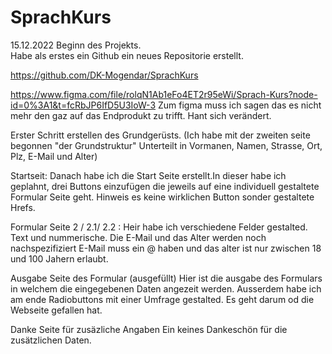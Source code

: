 # SprachKurs
15.12.2022 Beginn des Projekts.<br>
Habe als erstes ein Github ein neues Repositorie erstellt.

https://github.com/DK-Mogendar/SprachKurs

https://www.figma.com/file/rolqN1Ab1eFo4ET2r95eWi/Sprach-Kurs?node-id=0%3A1&t=fcRbJP6IfD5U3IoW-3
Zum figma muss ich sagen das es nicht mehr den gaz auf das Endprodukt zu trifft. Hant sich verändert.

Erster Schritt erstellen des Grundgerüsts.
(Ich habe mit der zweiten seite begonnen "der Grundstruktur"
Unterteilt in Vormanen, Namen, Strasse, Ort, Plz, E-Mail und Alter)

Startseit:
Danach habe ich die Start Seite erstellt.In dieser habe ich geplahnt,
drei Buttons einzufügen die jeweils auf eine individuell gestaltete Formular Seite geht.
Hinweis es keine wirklichen Button sonder gestaltete Hrefs.

Formular Seite 2 / 2.1/ 2.2 :
Heir habe ich verschiedene Felder gestalted. Text und nummerische.
Die E-Mail und das Alter werden noch nachspezifiziert E-Mail muss ein @ haben und das alter ist nur zwischen 18 und 100 Jahern erlaubt.


Ausgabe Seite des Formular (ausgefüllt)
Hier ist die ausgabe des Formulars in welchem die eingegebenen Daten angezeit werden.
Ausserdem habe ich am ende Radiobuttons mit einer Umfrage gestalted. Es geht darum od die Webseite gefallen hat.

Danke Seite für zusäzliche Angaben
Ein keines Dankeschön für die zusätzlichen Daten.
